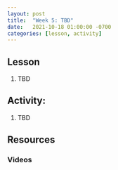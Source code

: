 ```yaml
---
layout: post
title:  "Week 5: TBD"
date:   2021-10-18 01:00:00 -0700
categories: [lesson, activity]
---
```


## Lesson

1. TBD

## Activity: 

1. TBD

## Resources

### Videos
